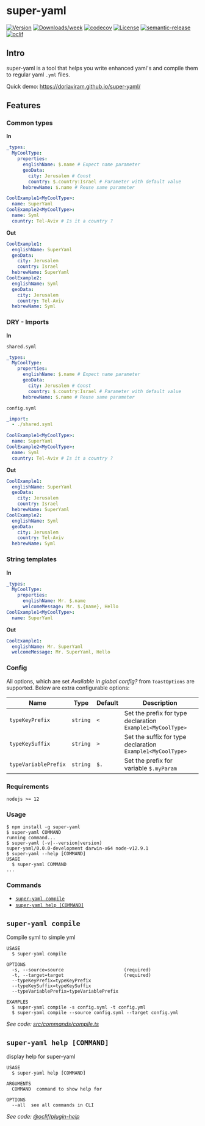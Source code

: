 # super-yaml

[![Version](https://img.shields.io/npm/v/super-yaml.svg)](https://npmjs.org/package/super-yaml)
[![Downloads/week](https://img.shields.io/npm/dw/super-yaml.svg)](https://npmjs.org/package/super-yaml)
[![codecov](https://codecov.io/gh/doriaviram/super-yaml/branch/master/graph/badge.svg?token=D2ZTCVDOX1)](https://codecov.io/gh/doriaviram/super-yaml)
[![License](https://img.shields.io/npm/l/super-yaml.svg)](https://github.com/doriaviram/super-yaml/blob/master/package.json)
[![semantic-release](https://img.shields.io/badge/%20%20%F0%9F%93%A6%F0%9F%9A%80-semantic--release-e10079.svg)](https://github.com/semantic-release/semantic-release)
[![oclif](https://img.shields.io/badge/cli-oclif-brightgreen.svg)](https://oclif.io)

## Intro

super-yaml is a tool that helps you write enhanced yaml's and compile them to regular yaml `.yml` files.

Quick demo: https://doriaviram.github.io/super-yaml/

## Features

### Common types

**In**

```yaml
_types:
  MyCoolType:
    properties:
      englishName: $.name # Expect name parameter
      geoData:
        city: Jerusalem # Const
        country: $.country:Israel # Parameter with default value
      hebrewName: $.name # Reuse same parameter

CoolExample1<MyCoolType>:
  name: SuperYaml
CoolExample2<MyCoolType>:
  name: Syml
  country: Tel-Aviv # Is it a country ?
```

**Out**

```yaml
CoolExample1:
  englishName: SuperYaml
  geoData:
    city: Jerusalem
    country: Israel
  hebrewName: SuperYaml
CoolExample2:
  englishName: Syml
  geoData:
    city: Jerusalem
    country: Tel-Aviv
  hebrewName: Syml
```

### DRY - Imports

**In**

`shared.syml`

```yaml
_types:
  MyCoolType:
    properties:
      englishName: $.name # Expect name parameter
      geoData:
        city: Jerusalem # Const
        country: $.country:Israel # Parameter with default value
      hebrewName: $.name # Reuse same parameter
```

`config.syml`

```yaml
_import:
  - ./shared.syml

CoolExample1<MyCoolType>:
  name: SuperYaml
CoolExample2<MyCoolType>:
  name: Syml
  country: Tel-Aviv # Is it a country ?
```

**Out**

```yaml
CoolExample1:
  englishName: SuperYaml
  geoData:
    city: Jerusalem
    country: Israel
  hebrewName: SuperYaml
CoolExample2:
  englishName: Syml
  geoData:
    city: Jerusalem
    country: Tel-Aviv
  hebrewName: Syml
```

### String templates

**In**

```yaml
_types:
  MyCoolType:
    properties:
      englishName: Mr. $.name
      welcomeMessage: Mr. $.{name}, Hello
CoolExample1<MyCoolType>:
  name: SuperYaml
```

**Out**

```yaml
CoolExample1:
  englishName: Mr. SuperYaml
  welcomeMessage: Mr. SuperYaml, Hello
```

### Config

All options, which are set _Available in global config?_ from `ToastOptions` are supported. Below are extra configurable options:

| Name                 | Type     | Default | Description                                                |
| -------------------- | -------- | ------- | ---------------------------------------------------------- |
| `typeKeyPrefix`      | `string` | `<`     | Set the prefix for type declaration `Example1<MyCoolType>` |
| `typeKeySuffix`      | `string` | `>`     | Set the suffix for type declaration `Example1<MyCoolType>` |
| `typeVariablePrefix` | `string` | `$.`    | Set the prefix for variable `$.myParam`                    |

### Requirements

`nodejs >= 12`

### Usage

<!-- usage -->

```sh-session
$ npm install -g super-yaml
$ super-yaml COMMAND
running command...
$ super-yaml (-v|--version|version)
super-yaml/0.0.0-development darwin-x64 node-v12.9.1
$ super-yaml --help [COMMAND]
USAGE
  $ super-yaml COMMAND
...
```

<!-- usagestop -->

### Commands

<!-- commands -->

- [`super-yaml compile`](#super-yaml-compile)
- [`super-yaml help [COMMAND]`](#super-yaml-help-command)

## `super-yaml compile`

Compile syml to simple yml

```
USAGE
  $ super-yaml compile

OPTIONS
  -s, --source=source                      (required)
  -t, --target=target                      (required)
  --typeKeyPrefix=typeKeyPrefix
  --typeKeySuffix=typeKeySuffix
  --typeVariablePrefix=typeVariablePrefix

EXAMPLES
  $ super-yaml compile -s config.syml -t config.yml
  $ super-yaml compile --source config.syml --target config.yml
```

_See code: [src/commands/compile.ts](https://github.com/doriaviram/super-yaml/blob/v0.0.0-development/src/commands/compile.ts)_

## `super-yaml help [COMMAND]`

display help for super-yaml

```
USAGE
  $ super-yaml help [COMMAND]

ARGUMENTS
  COMMAND  command to show help for

OPTIONS
  --all  see all commands in CLI
```

_See code: [@oclif/plugin-help](https://github.com/oclif/plugin-help/blob/v3.2.2/src/commands/help.ts)_

<!-- commandsstop -->
